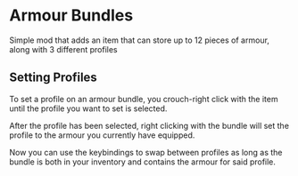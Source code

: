 # Armour Bundles
Simple mod that adds an item that can store up to 12 pieces of armour, along with 3 different profiles
## Setting Profiles
To set a profile on an armour bundle, you crouch-right click with the item until the profile you want to set is selected.

After the profile has been selected, right clicking with the bundle will set the profile to the armour you currently have equipped.

Now you can use the keybindings to swap between profiles as long as the bundle is both in your inventory and contains the armour for said profile.
